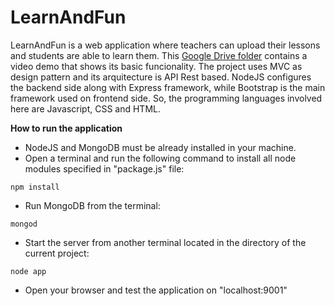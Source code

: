 # LearnAndFun

LearnAndFun is a web application where teachers can upload their lessons and students are able to learn them. This [Google Drive folder](https://drive.google.com/open?id=158rEap-lpn7xvUJLVKse5Y1fO3RLyJbA) contains a video demo that shows its basic funcionality. The project uses MVC as design pattern and its arquitecture is API Rest based. NodeJS configures the backend side along with Express framework, while Bootstrap is the main framework used on frontend side. So, the programming languages involved here are Javascript, CSS and HTML. 

**How to run the application**

- NodeJS and MongoDB must be already installed in your machine.
- Open a terminal and run the following command to install all node modules specified in "package.js" file:
```
npm install
```
- Run MongoDB from the terminal:
```
mongod
```
- Start the server from another terminal located in the directory of the current project:
```
node app
```
- Open your browser and test the application on "localhost:9001"
